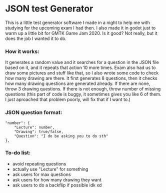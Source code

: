 #  JSON test Generator
This is a little test generator software I made in a night to help me with studying for the upcoming exam I had then. I also made it in godot just to warm up a little bit for GMTK Game Jam 2020. 
Is it good? Not really, but it does the job I wanted it to do.

### How it works:
It generates a random value and it searches for a question in the JSON file based on it, and it repeats that action 10 more times. 
Exam also had us to draw some pictures and stuff like that, so I also wrote some code to check how many drawing are there. It first generates 8 questions, then it checks how many drawing questions are generated already. If there are none, throw 3 drawing questions. If there is not enough, throw number of missing questions (this part of code is buggy, it sometimes gives you like 6 of them. I just aproached that problem poorly, will fix that if I want to.)

### JSON question format:
    "number": {
        "Lecture": number,
        "Drawing": true/false,
        "Question": "I do be asking you to do sth"
    },

### To-do list:
* avoid repeating questions
* actually use "Lecture" for something
* ask users for max questions
* ask users for how many drawing they want
* ask users to do a backflip if possible idk xd
